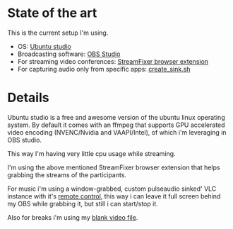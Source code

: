 # State of the art
This is the current setup I'm using.


 * OS: [Ubuntu studio](https://ubuntustudio.org/)
 * Broadcasting software: [OBS Studio](https://obsproject.com/)
 * For streaming video conferences: [StreamFixer browser extension](https://github.com/KopiasCsaba/StreamFixerBrowserExtension)
 * For capturing audio only from specific apps: [create_sink.sh](tools/windowmanagement/create_sink.sh.md)
 
# Details

Ubuntu studio is a free and awesome version of the ubuntu linux operating system.
By default it comes with an ffmpeg that supports GPU accelerated video encoding (NVENC/Nvidia and VAAPI/Intel),
of which i'm leveraging in OBS studio.

This way I'm having very little cpu usage while streaming.

I'm using the above mentioned StreamFixer browser extension that helps grabbing the streams of the participants.

For music i'm using a window-grabbed, custom pulseaudio sinked' VLC instance with it's [remote control](https://www.howtogeek.com/117261/how-to-activate-vlcs-web-interface-control-vlc-from-a-browser-use-any-smartphone-as-a-remote/),
this way i can leave it full screen behind my OBS while grabbing it, but still i can start/stop it.

Also for breaks i'm using my [blank video file](../resources).